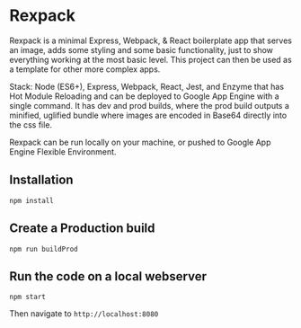 # Rexpack

Rexpack is a minimal Express, Webpack, & React boilerplate app that serves an image, adds some styling and some basic functionality, just to show everything working at the most basic level. This project can then be used as a template for other more complex apps.

Stack: Node (ES6+), Express, Webpack, React, Jest, and Enzyme that has Hot Module Reloading and can be deployed to Google App Engine with a single command. It has dev and prod builds, where the prod build outputs a minified, uglified bundle where images are encoded in Base64 directly into the css file.

Rexpack can be run locally on your machine, or pushed to Google App Engine Flexible Environment.

## Installation

    npm install


## Create a Production build

    npm run buildProd

## Run the code on a local webserver

    npm start

Then navigate to `http://localhost:8080`

